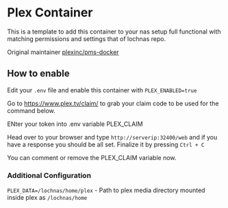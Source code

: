 # Plex Container

This is a template to add this container to your nas setup full functional with matching permissions and settings that of lochnas repo.

Original maintainer [plexinc/pms-docker](https://hub.docker.com/r/plexinc/pms-docker)

## How to enable

Edit your `.env` file and enable this container with `PLEX_ENABLED=true`

Go to https://www.plex.tv/claim/ to grab your claim code to be used for the command below.

ENter your token into .env variable PLEX_CLAIM

Head over to your browser and type `http://serverip:32400/web` and if you have a response you should be all set. Finalize it by pressing `Ctrl + C`

You can comment or remove the PLEX_CLAIM variable now.

### Additional Configuration

`PLEX_DATA=/lochnas/home/plex` - Path to plex media directory mounted inside plex as `/lochnas/home`